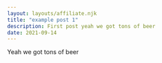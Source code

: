 ```yaml
---
layout: layouts/affiliate.njk
title: "example post 1"
description: First post yeah we got tons of beer
date: 2021-09-14
---
```

Yeah we got tons of beer
